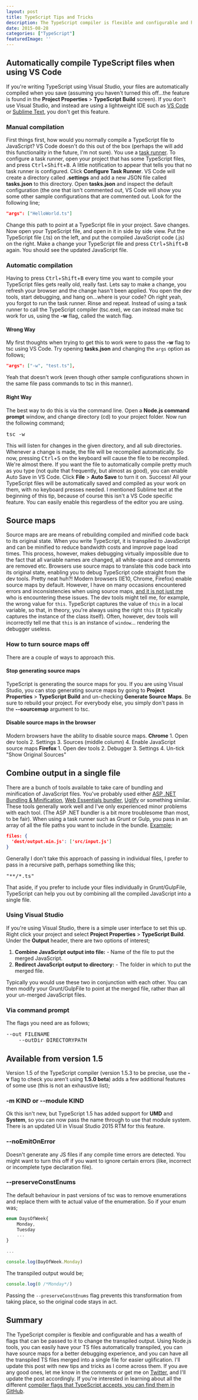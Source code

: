 ```yaml
---
layout: post
title: TypeScript Tips and Tricks
description: The TypeScript compiler is flexible and configurable and has a wealth of flags that can be passed to it to change the transpiled output.
date: 2015-08-28
categories: ["TypeScript"]
featuredImage: ''
---
```


## Automatically compile TypeScript files when using VS Code

If you're writing TypeScript using Visual Studio, your files are automatically compiled when you save (assuming you haven't turned this off...the feature is found in the **Project Properties** > **TypeScript Build** screen). If you don't use Visual Studio, and instead are using a lightweight IDE such as [VS Code](https://code.visualstudio.com/) or [Sublime Text](https://github.com/Microsoft/TypeScript-Sublime-Plugin), you don't get this feature.

### Manual compilation

First things first, how would you normally compile a TypeScript file to JavaScript? VS Code doesn't do this out of the box (perhaps the will add this functionality in the future, I'm not sure). You use a [task runner](https://code.visualstudio.com/docs/tasks). To configure a task runner, open your project that has some TypeScript files, and press <kbd>Ctrl</kbd>+<kbd>Shift</kbd>+<kbd>B</kbd>. A little notification to appear that tells you that no task runner is configured. Click **Configure Task Runner**. VS Code will create a directory called **.settings** and add a new JSON file called **tasks.json** to this directory. Open **tasks.json** and inspect the default configuration (the one that isn't commented out, VS Code will show you some other sample configurations that are commented out. Look for the following line;

```json
"args": ["HelloWorld.ts"]
```

Change this path to point at a TypeScript file in your project. Save changes. Now open your TypeScript file, and open in it in side by side view. Put the TypeScript file (.ts) on the left, and put the compiled JavaScript code (.js) on the right. Make a change your TypeScript file and press <kbd>Ctrl</kbd>+<kbd>Shift</kbd>+<kbd>B</kbd> again. You should see the updated JavaScript file.

### Automatic compilation

Having to press <kbd>Ctrl</kbd>+<kbd>Shift</kbd>+<kbd>B</kbd> every time you want to compile your TypeScript files gets really old, really fast. Lets say to make a change, you refresh your browser and the change hasn't been applied. You open the dev tools, start debugging, and hang on...where is your code? Oh right yeah, you forgot to run the task runner. Rinse and repeat. Instead of using a task runner to call the TypeScript compiler (tsc.exe), we can instead make tsc work for us, using the **-w** flag, called the watch flag.

#### Wrong Way

My first thoughts when trying to get this to work were to pass the **-w** flag to tsc using VS Code. Try opening **tasks.json** and changing the `args` option as follows;

```json
"args": ["-w", "test.ts"],
```

Yeah that doesn't work (even though other sample configurations shown in the same file pass commands to tsc in this manner).

#### Right Way

The best way to do this is via the command line. Open a **Node.js command prompt** window, and change directory (cd) to your project folder. Now run the following command;

<pre>tsc -w</pre>

This will listen for changes in the given directory, and all sub directories. Whenever a change is made, the file will be recompiled automatically. So now, pressing <kbd>Ctrl</kbd>+<kbd>S</kbd> on the keyboard will cause the file to be recompiled. We're almost there. If you want the file to automatically compile pretty much as you type (not quite that frequently, but almost as good), you can enable Auto Save in VS Code. Click **File** > **Auto Save** to turn it on. Success! All your TypeScript files will be automatically saved and compiled as your work on them, with no keyboard presses needed. I mentioned Sublime text at the beginning of this tip, because of course this isn't a VS Code specific feature. You can easily enable this regardless of the editor you are using.

## Source maps

Source maps are are means of rebuilding compiled and minified code back to its original state. When you write TypeScript, it is transpiled to JavaScript and can be minified to reduce bandwidth costs and improve page load times. This process, however, makes debugging virtually impossible due to the fact that all variable names are changed, all white-space and comments are removed etc. Browsers use source maps to translate this code back into its original state, enabling you to debug TypeScript code straight from the dev tools. Pretty neat huh?! Modern browsers (IE10, Chrome, Firefox) enable source maps by default. However, I have on many occasions encountered errors and inconsistencies when using source maps, [and it is not just me](https://www.google.co.uk/search?q=source+maps+are+wrong&oq=source+maps+are+wrong&aqs=chrome..69i57.2823j0j7&sourceid=chrome&es_sm=93&ie=UTF-8) who is encountering these issues. The dev tools might tell me, for example, the wrong value for `this`. TypeScript captures the value of `this` in a local variable, so that, in theory, you're always using the right `this` (it typically captures the instance of the class itself). Often, however, dev tools will incorrectly tell me that `this` is an instance of `window`... rendering the debugger useless.

### How to turn source maps off

There are a couple of ways to approach this.

#### Stop generating source maps

TypeScript is generating the source maps for you. If you are using Visual Studio, you can stop generating source maps by going to **Project Properties** > **TypeScript Build** and un-checking **Generate Source Maps**. Be sure to rebuild your project. For everybody else, you simply don't pass in the **--sourcemap** argument to tsc.

#### Disable source maps in the browser

Modern browsers have the ability to disable source maps. **Chrome** 1\. Open dev tools 2\. Settings 3\. Sources (middle column) 4\. Enable JavaScript source maps **Firefox** 1\. Open dev tools 2\. Debugger 3\. Settings 4\. Un-tick "Show Original Sources"

## Combine output in a single file

There are a bunch of tools available to take care of bundling and minification of JavaScript files. You've probably used either [ASP .NET Bundling & Minification](http://www.asp.net/mvc/overview/performance/bundling-and-minification), [Web Essentials bundler](http://vswebessentials.com/features/bundling), [Uglify](https://github.com/mishoo/UglifyJS) or something similar. These tools generally work well and I've only experienced minor problems with each tool. (The ASP .NET bundler is a bit more troublesome than most, to be fair). When using a task runner such as Grunt or Gulp, you pass in an array of all the file paths you want to include in the bundle. [Example](https://github.com/gruntjs/grunt-contrib-uglify#basic-compression);

```json
files: {
  'dest/output.min.js': ['src/input.js']
}
```

Generally I don't take this approach of passing in individual files, I prefer to pass in a recursive path, perhaps something like this;

<pre>"**/*.ts"</pre>

That aside, if you prefer to include your files individually in Grunt/GulpFile, TypeScript can help you out by combining all the compiled JavaScript into a single file.

### Using Visual Studio

If you're using Visual Studio, there is a simple user interface to set this up. Right click your project and select **Project Properties** > **TypeScript Build**. Under the **Output** header, there are two options of interest;

1.  **Combine JavaScript output into file:** - Name of the file to put the merged JavaScript.
2.  **Redirect JavaScript output to directory:** - The folder in which to put the merged file.

Typically you would use these two in conjunction with each other. You can then modify your Grunt/GulpFile to point at the merged file, rather than all your un-merged JavaScript files.

### Via command prompt

The flags you need are as follows;

<pre>--out FILENAME
    --outDir DIRECTORYPATH
</pre>

## Available from version 1.5

Version 1.5 of the TypeScript compiler (version 1.5.3 to be precise, use the **-v** flag to check you aren't using **1.5.0 beta**) adds a few additional features of some use (this is not an exhaustive list);

### -m KIND or --module KIND

Ok this isn't new, but TypeScript 1.5 has added support for **UMD** and **System**, so you can now pass the name through to use that module system. There is an updated UI in Visual Studio 2015 RTM for this feature.

### --noEmitOnError

Doesn't generate any JS files if any compile time errors are detected. You might want to turn this off if you want to ignore certain errors (like, incorrect or incomplete type declaration file).

### --preserveConstEnums

The default behaviour in past versions of tsc was to remove enumerations and replace them with te actual value of the enumeration. So if your enum was;

```typescript
enum DaysOfWeek{
    Monday,
    Tuesday
    ...
}

...

console.log(DayOfWeek.Monday)
```

The transpiled output would be;

```typescript
console.log(0 /*Monday*/)
```

Passing the `--preserveConstEnums` flag prevents this transformation from taking place, so the original code stays in act.

## Summary

The TypeScript compiler is flexible and configurable and has a wealth of flags that can be passed to it to change the transpiled output. Using Node.js tools, you can easily have your TS files automatically transpiled, you can have source maps for a better debugging experience, and you can have all the transpiled TS files merged into a single file for easier uglification. I'll update this post with new tips and tricks as I come across them. If you ave any good ones, let me know in the comments or get me on [Twitter](http://www.twitter.com/jpreecedev), and I'll update the post accordingly. If you're interested in learning about all the different [compiler flags that TypeScript accepts, you can find them in GitHub](https://github.com/microsoft/typescript/wiki/Compiler%20Options).
